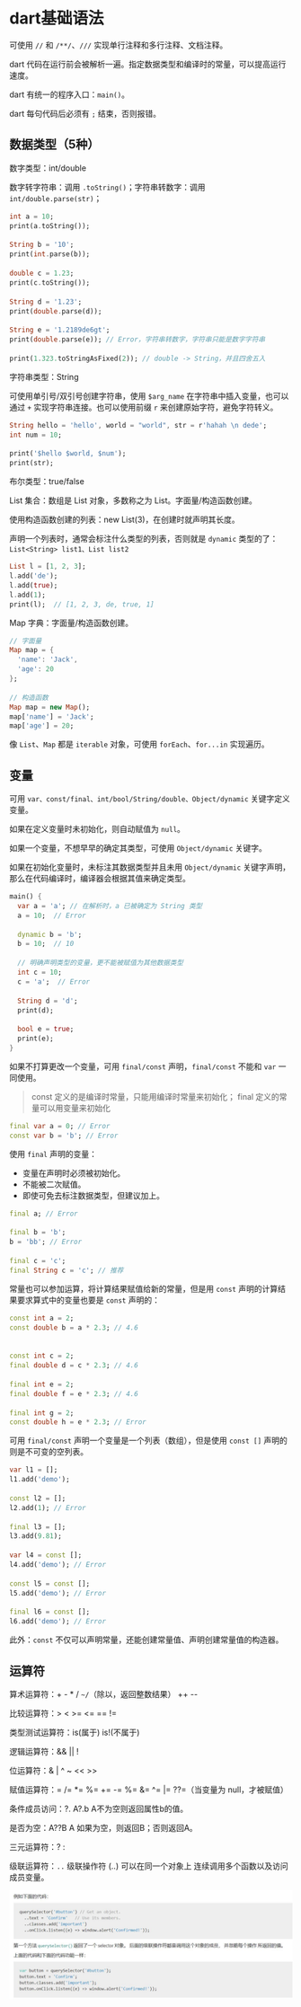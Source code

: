# dart基础语法

可使用 `//` 和 `/**/`、`///` 实现单行注释和多行注释、文档注释。

dart 代码在运行前会被解析一遍。指定数据类型和编译时的常量，可以提高运行速度。

dart 有统一的程序入口：`main()`。

dart 每句代码后必须有 `;` 结束，否则报错。

## 数据类型（5种）

数字类型：int/double

数字转字符串：调用 `.toString()`；字符串转数字：调用 `int/double.parse(str)`；

``` dart
int a = 10;
print(a.toString());

String b = '10';
print(int.parse(b));

double c = 1.23;
print(c.toString());

String d = '1.23';
print(double.parse(d));

String e = '1.2189de6gt';
print(double.parse(e)); // Error，字符串转数字，字符串只能是数字字符串

print(1.323.toStringAsFixed(2)); // double -> String，并且四舍五入
```

字符串类型：String

可使用单引号/双引号创建字符串，使用 `$arg_name` 在字符串中插入变量，也可以通过 `+` 实现字符串连接。也可以使用前缀 `r` 来创建原始字符，避免字符转义。

``` dart
String hello = 'hello', world = "world", str = r'hahah \n dede';
int num = 10;

print('$hello $world, $num');
print(str);
```

布尔类型：true/false

List 集合：数组是 List 对象，多数称之为 List。字面量/构造函数创建。

使用构造函数创建的列表：new List(3)，在创建时就声明其长度。

声明一个列表时，通常会标注什么类型的列表，否则就是 `dynamic` 类型的了： `List<String> list1、List list2`

``` dart
List l = [1, 2, 3];
l.add('de');
l.add(true);
l.add(1);
print(l);  // [1, 2, 3, de, true, 1]
```

Map 字典：字面量/构造函数创建。

``` dart
// 字面量
Map map = {
  'name': 'Jack',
  'age': 20
};

// 构造函数
Map map = new Map();
map['name'] = 'Jack';
map['age'] = 20;
```

像 `List`、`Map` 都是 `iterable` 对象，可使用 `forEach`、`for...in` 实现遍历。 

## 变量

可用 `var、const/final、int/bool/String/double、Object/dynamic` 关键字定义变量。

如果在定义变量时未初始化，则自动赋值为 `null`。

如果一个变量，不想早早的确定其类型，可使用 `Object/dynamic` 关键字。

如果在初始化变量时，未标注其数据类型并且未用 `Object/dynamic` 关键字声明，那么在代码编译时，编译器会根据其值来确定类型。

``` dart
main() {
  var a = 'a'; // 在解析时，a 已被确定为 String 类型
  a = 10;  // Error

  dynamic b = 'b';
  b = 10;  // 10

  // 明确声明类型的变量，更不能被赋值为其他数据类型
  int c = 10;
  c = 'a';  // Error

  String d = 'd';
  print(d);

  bool e = true;
  print(e);
}
```

如果不打算更改一个变量，可用 `final/const` 声明，`final/const` 不能和 `var` 一同使用。

> const 定义的是编译时常量，只能用编译时常量来初始化；
> final 定义的常量可以用变量来初始化

``` dart
final var a = 0; // Error
const var b = 'b'; // Error
```

使用 `final` 声明的变量：

- 变量在声明时必须被初始化。
- 不能被二次赋值。
- 即使可免去标注数据类型，但建议加上。

``` dart
final a; // Error

final b = 'b';
b = 'bb'; // Error

final c = 'c';
final String c = 'c'; // 推荐
```

常量也可以参加运算，将计算结果赋值给新的常量，但是用 `const` 声明的计算结果要求算式中的变量也要是 `const` 声明的：

``` dart
const int a = 2;
const double b = a * 2.3; // 4.6


const int c = 2;
final double d = c * 2.3; // 4.6

final int e = 2;
final double f = e * 2.3; // 4.6

final int g = 2;
const double h = e * 2.3; // Error
```

可用 `final/const` 声明一个变量是一个列表（数组），但是使用 `const []` 声明的则是不可变的空列表。

``` dart
var l1 = [];
l1.add('demo');

const l2 = [];
l2.add(1); // Error

final l3 = [];
l3.add(9.81);

var l4 = const [];
l4.add('demo'); // Error

const l5 = const [];
l5.add('demo'); // Error

final l6 = const [];
l6.add('demo'); // Error
```

此外：`const` 不仅可以声明常量，还能创建常量值、声明创建常量值的构造器。

## 运算符

算术运算符：+ - * / `~/`（除以，返回整数结果） ++ --

比较运算符：> < >= <= == !=

类型测试运算符：is(属于) is!(不属于)

逻辑运算符：&& || !

位运算符：& | ^ ~ << >>

赋值运算符：= /= *= %= += -= %= &= ^= |= ??=（当变量为 null，才被赋值）

条件成员访问：?. A?.b A不为空则返回属性b的值。

是否为空：A??B A 如果为空，则返回B；否则返回A。

三元运算符：? :

级联运算符：`..` 级联操作符 (..) 可以在同一个对象上 连续调用多个函数以及访问成员变量。

![](img/级联操作符.jpg)
